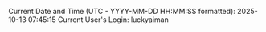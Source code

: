 Current Date and Time (UTC - YYYY-MM-DD HH:MM:SS formatted): 2025-10-13 07:45:15
Current User's Login: luckyaiman
